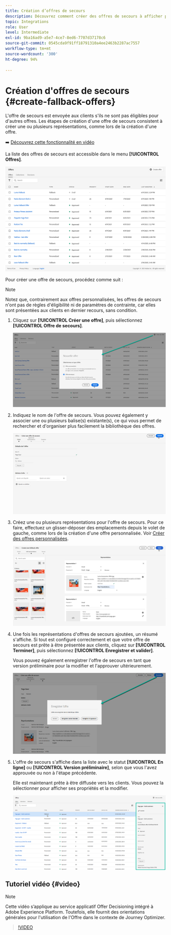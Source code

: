 ```yaml
---
title: Création d’offres de secours
description: Découvrez comment créer des offres de secours à afficher pour les clients qui ne sont éligibles à aucune offre
topic: Integrations
role: User
level: Intermediate
exl-id: 9ba16ad9-a5e7-4ce7-8ed6-7707d37178c6
source-git-commit: 0545cda9f91ff18791310a4ee2463b2287ac7557
workflow-type: tm+mt
source-wordcount: '300'
ht-degree: 94%

---
```


# Création d&#39;offres de secours {#create-fallback-offers}

L&#39;offre de secours est envoyée aux clients s&#39;ils ne sont pas éligibles pour d&#39;autres offres. Les étapes de création d&#39;une offre de secours consistent à créer une ou plusieurs représentations, comme lors de la création d&#39;une offre.

➡️ [Découvrez cette fonctionnalité en vidéo](#video)

La liste des offres de secours est accessible dans le menu **[!UICONTROL Offres]**.

![](../../assets/offers_list.png)

Pour créer une offre de secours, procédez comme suit :

>[!NOTE]
>
>Notez que, contrairement aux offres personnalisées, les offres de secours n&#39;ont pas de règles d&#39;éligibilité ni de paramètres de contrainte, car elles sont présentées aux clients en dernier recours, sans condition.

1. Cliquez sur **[!UICONTROL Créer une offre]**, puis sélectionnez **[!UICONTROL Offre de secours]**.

   ![](../../assets/create_fallback.png)

1. Indiquez le nom de l&#39;offre de secours. Vous pouvez également y associer une ou plusieurs balise(s) existante(s), ce qui vous permet de rechercher et d&#39;organiser plus facilement la bibliothèque des offres.

   ![](../../assets/fallback_details.png)

1. Créez une ou plusieurs représentations pour l&#39;offre de secours. Pour ce faire, effectuez un glisser-déposer des emplacements depuis le volet de gauche, comme lors de la création d&#39;une offre personnalisée. Voir [Créer des offres personnalisées](../offer-library/creating-personalized-offers.md).

   ![](../../assets/fallback_content.png)

1. Une fois les représentations d&#39;offres de secours ajoutées, un résumé s&#39;affiche. Si tout est configuré correctement et que votre offre de secours est prête à être présentée aux clients, cliquez sur **[!UICONTROL Terminer]**, puis sélectionnez **[!UICONTROL Enregistrer et valider]**.

   Vous pouvez également enregistrer l&#39;offre de secours en tant que version préliminaire pour la modifier et l&#39;approuver ultérieurement.

   ![](../../assets/fallback_review.png)

1. L&#39;offre de secours s&#39;affiche dans la liste avec le statut **[!UICONTROL En ligne]** ou **[!UICONTROL Version préliminaire]**, selon que vous l&#39;avez approuvée ou non à l&#39;étape précédente.

   Elle est maintenant prête à être diffusée vers les clients. Vous pouvez la sélectionner pour afficher ses propriétés et la modifier. <!-- no suppression? -->

   ![](../../assets/fallback_created.png)

## Tutoriel vidéo {#video}

>[!NOTE]
>
>Cette vidéo s’applique au service applicatif Offer Decisioning intégré à Adobe Experience Platform. Toutefois, elle fournit des orientations générales pour l&#39;utilisation de l&#39;Offre dans le contexte de Journey Optimizer.

>[!VIDEO](https://video.tv.adobe.com/v/329383?quality=12)
